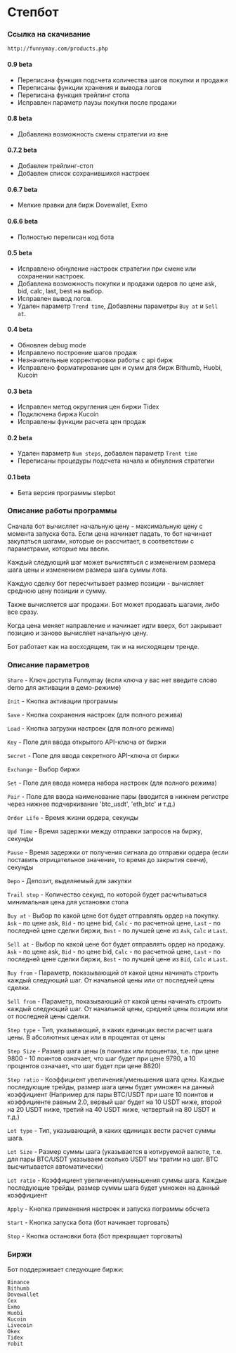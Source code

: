 # Степбот

### Ссылка на скачивание

`http://funnymay.com/products.php`

#### 0.9 beta
* Переписана функция подсчета количества шагов покупки и продажи
* Переписаны функции хранения и вывода логов
* Переписана функция трейлинг стопа
* Исправлен параметр паузы покупки после продажи

#### 0.8 beta
* Добавлена возможность смены стратегии из вне

#### 0.7.2 beta
* Добавлен трейлинг-стоп
* Добавлен список сохранившихся настроек

#### 0.6.7 beta
* Мелкие правки для бирж Dovewallet, Exmo

#### 0.6.6 beta
* Полностью переписан код бота

#### 0.5 beta
* Исправлено обнуление настроек стратегии при смене или сохранении настроек.
* Добавлена возможность покупки и продажи одеров по цене ask, bid, calc, last, best на выбор.
* Исправлен вывод логов.
* Удален параметр `Trend time`, Добавлены параметры `Buy at` и `Sell at`.

#### 0.4 beta
* Обновлен debug mode
* Исправлено построение шагов продаж
* Незначительные корректировки работы с api бирж
* Исправлено форматирование цен и сумм для бирж Bithumb, Huobi, Kucoin

#### 0.3 beta
* Исправлен метод округления цен биржи Tidex
* Подключена биржа Kucoin
* Исправлены функции расчета цен продаж

#### 0.2 beta
* Удален параметр `Num steps`, добавлен параметр `Trent time`
* Переписаны процедуры подсчета начала и обнуления стратегии

#### 0.1 beta
* Бета версия программы stepbot

### Описание работы программы

Сначала бот вычисляет начальную цену - максимальную цену с момента запуска бота. Если цена начинает падать, то бот начинает закупаться шагами, которые он рассчитает, в соответствии с параметрами, которые мы ввели.

Каждый следующий шаг может вычистяться с изменением размера шага цены и изменением размера шага суммы лота.

Каждую сделку бот пересчитывает размер позиции - вычисляет среднюю цену позиции и сумму.

Также вычисляется шаг продажи. Бот может продавать шагами, либо все сразу.

Когда цена меняет направление и начинает идти вверх, бот закрывает позицию и заново вычисляет начальную цену.

Бот работает как на восходящем, так и на нисходящем тренде.

### Описание параметров

`Share` - Ключ доступа Funnymay (если ключа у вас нет введите слово demo для активации в демо-режиме)

`Init` - Кнопка активации программы

`Save` - Кнопка сохранения настроек (для полного режива)

`Load` - Кнопка загрузки настроек (для полного режима)

`Key` - Поле для ввода открытого API-ключа от биржи

`Secret` - Поле для ввода секретного API-ключа от биржи

`Exchange` - Выбор биржи

`Set` - Поле для ввода номера набора настроек (для полного режима)

`Pair` - Поле для ввода наименование пары (вводится в нижнем регистре через нижнее подчеркивание 'btc_usdt', 'eth_btc' и т.д.)

`Order Life` - Время жизни ордера, секунды

`Upd Time` - Время задержки между отправки запросов на биржу, секунды

`Pause` - Время задержки от получения сигнала до отправки ордера (если поставить отрицательное значение, то время до закрытия свечи), секунды

`Depo` - Депозит, выделяемый для закупки

`Trail stop` - Количество секунд, по которой будет расчитываться минимальная цена для установки стопа

`Buy at` - Выбор по какой цене бот будет отправлять ордер на покупку. `Ask` - по цене ask, `Bid` - по цене bid, `Calc` - по расчетной цене, `Last` - по последней цене сделки биржи, `Best` - по лучшей цене из `Ask`, `Calc` и `Last`.

`Sell at` - Выбор по какой цене бот будет отправлять ордер на продажу. `Ask` - по цене ask, `Bid` - по цене bid, `Calc` - по расчетной цене, `Last` - по последней цене сделки биржи, `Best` - по лучшей цене из `Bid`, `Calc` и `Last`.

`Buy from` - Параметр, показывающий от какой цены начинать строить каждый следующий шаг. От начальной цены или от последней цены сделки.

`Sell from` - Параметр, показывающий от какой цены начинать строить каждый следующий шаг. От начальной цены, средней цены позиции или от последней цены сделки.

`Step type` - Тип, указывающий, в каких единицах вести расчет шага цены. В абсолютных ценах или в процентах от цены

`Step Size` - Размер шага цены (в поинтах или процентах, т.е. при цене 9800 - 10 поинтов означает, что шаг будет при цене 9790, а 10 процентов означает, что шаг будет при цене 8820)

`Step ratio` - Коэффициент увеличения/уменьшения шага цены. Каждые последующие трейды, размер шага цены будет умножен на данный коэффициент (Например для пары BTC/USDT при шаге 10 поинтов и коэффициенте равным 2.0, вервый шаг будет на 10 USDT ниже, второй на 20 USDT ниже, третий на 40 USDT ниже, четвертый на 80 USDT  и т.д.)

`Lot type` - Тип, указывающий, в каких единицах вести расчет суммы шага.

`Lot Size` - Размер суммы шага (указывается в котируемой валюте, т.е. для пары BTC/USDT указываем сколько USDT мы тратим на шаг. BTC высчитывается автоматически)

`Lot ratio` - Коэффициент увеличения/уменьшения суммы шага. Каждые последующие трейды, размер суммы шага будет умножен на данный коэффициент

`Apply` - Кнопка применения настроек и запуска пограммы обсчета

`Start` - Кнопка запуска бота (бот начинает торговать)

`Stop` - Кнопка остановки бота (бот прекращает торговать)

### Биржи

Бот поддерживает следующие биржи:
```
Binance
Bithumb
Dovewallet
Cex
Exmo
Huobi
Kucoin
Livecoin
Okex
Tidex
Yobit
```
